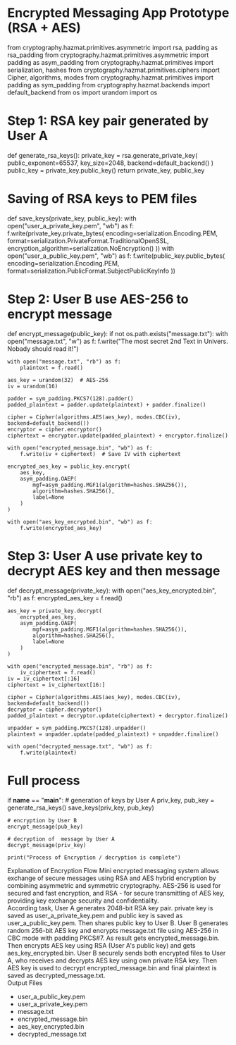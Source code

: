 # Encrypted Messaging App Prototype (RSA + AES)

from cryptography.hazmat.primitives.asymmetric import rsa, padding as rsa_padding
from cryptography.hazmat.primitives.asymmetric import padding as asym_padding
from cryptography.hazmat.primitives import serialization, hashes
from cryptography.hazmat.primitives.ciphers import Cipher, algorithms, modes
from cryptography.hazmat.primitives import padding as sym_padding
from cryptography.hazmat.backends import default_backend
from os import urandom
import os

# Step 1: RSA key pair generated by User A  
def generate_rsa_keys():
    private_key = rsa.generate_private_key(
        public_exponent=65537,
        key_size=2048,
        backend=default_backend()
    )
    public_key = private_key.public_key()
    return private_key, public_key

# Saving of RSA keys to PEM files
def save_keys(private_key, public_key):
    with open("user_a_private_key.pem", "wb") as f:
        f.write(private_key.private_bytes(
            encoding=serialization.Encoding.PEM,
            format=serialization.PrivateFormat.TraditionalOpenSSL,
            encryption_algorithm=serialization.NoEncryption()
        ))
    with open("user_a_public_key.pem", "wb") as f:
        f.write(public_key.public_bytes(
            encoding=serialization.Encoding.PEM,
            format=serialization.PublicFormat.SubjectPublicKeyInfo
        ))

# Step 2: User B use AES-256 to encrypt message 
def encrypt_message(public_key):
    if not os.path.exists("message.txt"):
        with open("message.txt", "w") as f:
            f.write("The most secret 2nd Text in Univers. Nobady should read it!")

    with open("message.txt", "rb") as f:
        plaintext = f.read()

    aes_key = urandom(32)  # AES-256
    iv = urandom(16)

    padder = sym_padding.PKCS7(128).padder()
    padded_plaintext = padder.update(plaintext) + padder.finalize()

    cipher = Cipher(algorithms.AES(aes_key), modes.CBC(iv), backend=default_backend())
    encryptor = cipher.encryptor()
    ciphertext = encryptor.update(padded_plaintext) + encryptor.finalize()

    with open("encrypted_message.bin", "wb") as f:
        f.write(iv + ciphertext)  # Save IV with ciphertext

    encrypted_aes_key = public_key.encrypt(
        aes_key,
        asym_padding.OAEP(
            mgf=asym_padding.MGF1(algorithm=hashes.SHA256()),
            algorithm=hashes.SHA256(),
            label=None
        )
    )

    with open("aes_key_encrypted.bin", "wb") as f:
        f.write(encrypted_aes_key)

# Step 3: User A use private key to decrypt AES key and then message 
def decrypt_message(private_key):
    with open("aes_key_encrypted.bin", "rb") as f:
        encrypted_aes_key = f.read()

    aes_key = private_key.decrypt(
        encrypted_aes_key,
        asym_padding.OAEP(
            mgf=asym_padding.MGF1(algorithm=hashes.SHA256()),
            algorithm=hashes.SHA256(),
            label=None
        )
    )

    with open("encrypted_message.bin", "rb") as f:
        iv_ciphertext = f.read()
    iv = iv_ciphertext[:16]
    ciphertext = iv_ciphertext[16:]

    cipher = Cipher(algorithms.AES(aes_key), modes.CBC(iv), backend=default_backend())
    decryptor = cipher.decryptor()
    padded_plaintext = decryptor.update(ciphertext) + decryptor.finalize()

    unpadder = sym_padding.PKCS7(128).unpadder()
    plaintext = unpadder.update(padded_plaintext) + unpadder.finalize()

    with open("decrypted_message.txt", "wb") as f:
        f.write(plaintext)

# Full process
if __name__ == "__main__":
    # generation of keys by User A
    priv_key, pub_key = generate_rsa_keys()
    save_keys(priv_key, pub_key)

    # encryption by User B 
    encrypt_message(pub_key)

    # decryption of  message by User A
    decrypt_message(priv_key)

    print("Process of Encryption / decryption is complete")


Explanation of Encryption Flow 
Mini encrypted messaging system allows exchange of secure messages using RSA and AES hybrid encryption by combining asymmetric and symmetric cryptography.  AES-256 is used for secured and fast encryption, and RSA - for secure transmitting of AES key, providing key exchange security and confidentiality.   
According task, User A generates 2048-bit RSA key pair. private key is saved as user_a_private_key.pem and public key is saved as user_a_public_key.pem. Then shares public key to User B. 
User B generates random 256-bit AES key and encrypts message.txt file using AES-256 in CBC mode with padding PKCS#7. As result gets encrypted_message.bin. Then encrypts AES key using RSA (User A's public key) and gets aes_key_encrypted.bin. 
User B securely sends both encrypted files to User A, who receives and decrypts AES key using own private RSA key. Then AES key is used to decrypt encrypted_message.bin and final plaintext is saved as decrypted_message.txt.   
Output Files
-	user_a_public_key.pem  
-	user_a_private_key.pem  
-	message.txt  
-	encrypted_message.bin  
-	aes_key_encrypted.bin  
-	decrypted_message.txt  


```python

```
